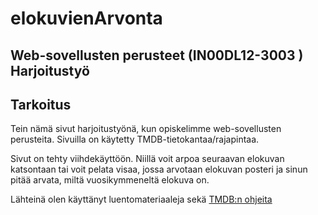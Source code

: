 # elokuvienArvonta
## Web-sovellusten perusteet (IN00DL12-3003 ) Harjoitustyö

## Tarkoitus
Tein nämä sivut harjoitustyönä, kun opiskelimme web-sovellusten perusteita.
Sivuilla on käytetty TMDB-tietokantaa/rajapintaa.

Sivut on tehty viihdekäyttöön. Niillä voit arpoa seuraavan elokuvan katsontaan tai voit pelata visaa, jossa arvotaan elokuvan posteri ja sinun pitää arvata, miltä vuosikymmeneltä elokuva on.

Lähteinä olen käyttänyt luentomateriaaleja sekä [TMDB:n ohjeita](https://developer.themoviedb.org/docs/getting-started)
